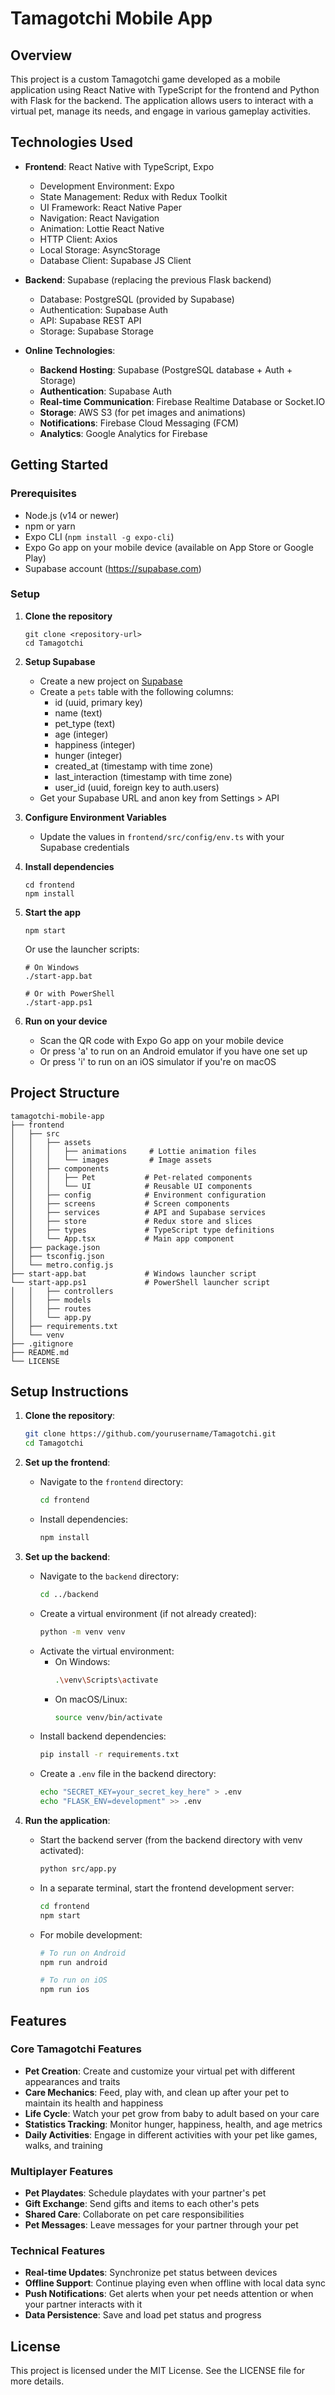 # Tamagotchi Mobile App

## Overview

This project is a custom Tamagotchi game developed as a mobile application using React Native with TypeScript for the frontend and Python with Flask for the backend. The application allows users to interact with a virtual pet, manage its needs, and engage in various gameplay activities.

## Technologies Used

- **Frontend**: React Native with TypeScript, Expo

  - Development Environment: Expo
  - State Management: Redux with Redux Toolkit
  - UI Framework: React Native Paper
  - Navigation: React Navigation
  - Animation: Lottie React Native
  - HTTP Client: Axios
  - Local Storage: AsyncStorage
  - Database Client: Supabase JS Client

- **Backend**: Supabase (replacing the previous Flask backend)

  - Database: PostgreSQL (provided by Supabase)
  - Authentication: Supabase Auth
  - API: Supabase REST API
  - Storage: Supabase Storage

- **Online Technologies**:
  - **Backend Hosting**: Supabase (PostgreSQL database + Auth + Storage)
  - **Authentication**: Supabase Auth
  - **Real-time Communication**: Firebase Realtime Database or Socket.IO
  - **Storage**: AWS S3 (for pet images and animations)
  - **Notifications**: Firebase Cloud Messaging (FCM)
  - **Analytics**: Google Analytics for Firebase

## Getting Started

### Prerequisites

- Node.js (v14 or newer)
- npm or yarn
- Expo CLI (`npm install -g expo-cli`)
- Expo Go app on your mobile device (available on App Store or Google Play)
- Supabase account (https://supabase.com)

### Setup

1. **Clone the repository**

   ```
   git clone <repository-url>
   cd Tamagotchi
   ```

2. **Setup Supabase**

   - Create a new project on [Supabase](https://supabase.com/dashboard)
   - Create a `pets` table with the following columns:
     - id (uuid, primary key)
     - name (text)
     - pet_type (text)
     - age (integer)
     - happiness (integer)
     - hunger (integer)
     - created_at (timestamp with time zone)
     - last_interaction (timestamp with time zone)
     - user_id (uuid, foreign key to auth.users)
   - Get your Supabase URL and anon key from Settings > API

3. **Configure Environment Variables**

   - Update the values in `frontend/src/config/env.ts` with your Supabase credentials

4. **Install dependencies**

   ```
   cd frontend
   npm install
   ```

5. **Start the app**

   ```
   npm start
   ```

   Or use the launcher scripts:

   ```
   # On Windows
   ./start-app.bat

   # Or with PowerShell
   ./start-app.ps1
   ```

6. **Run on your device**
   - Scan the QR code with Expo Go app on your mobile device
   - Or press 'a' to run on an Android emulator if you have one set up
   - Or press 'i' to run on an iOS simulator if you're on macOS

## Project Structure

```
tamagotchi-mobile-app
├── frontend
│   ├── src
│   │   ├── assets
│   │   │   ├── animations     # Lottie animation files
│   │   │   └── images         # Image assets
│   │   ├── components
│   │   │   ├── Pet           # Pet-related components
│   │   │   └── UI            # Reusable UI components
│   │   ├── config            # Environment configuration
│   │   ├── screens           # Screen components
│   │   ├── services          # API and Supabase services
│   │   ├── store             # Redux store and slices
│   │   ├── types             # TypeScript type definitions
│   │   └── App.tsx           # Main app component
│   ├── package.json
│   ├── tsconfig.json
│   └── metro.config.js
├── start-app.bat             # Windows launcher script
└── start-app.ps1             # PowerShell launcher script
│   │   ├── controllers
│   │   ├── models
│   │   ├── routes
│   │   └── app.py
│   ├── requirements.txt
│   └── venv
├── .gitignore
├── README.md
└── LICENSE
```

## Setup Instructions

1. **Clone the repository**:

   ```bash
   git clone https://github.com/yourusername/Tamagotchi.git
   cd Tamagotchi
   ```

2. **Set up the frontend**:

   - Navigate to the `frontend` directory:
     ```bash
     cd frontend
     ```
   - Install dependencies:
     ```bash
     npm install
     ```

3. **Set up the backend**:

   - Navigate to the `backend` directory:
     ```bash
     cd ../backend
     ```
   - Create a virtual environment (if not already created):
     ```bash
     python -m venv venv
     ```
   - Activate the virtual environment:
     - On Windows:
       ```bash
       .\venv\Scripts\activate
       ```
     - On macOS/Linux:
       ```bash
       source venv/bin/activate
       ```
   - Install backend dependencies:
     ```bash
     pip install -r requirements.txt
     ```
   - Create a `.env` file in the backend directory:
     ```bash
     echo "SECRET_KEY=your_secret_key_here" > .env
     echo "FLASK_ENV=development" >> .env
     ```

4. **Run the application**:

   - Start the backend server (from the backend directory with venv activated):
     ```bash
     python src/app.py
     ```
   - In a separate terminal, start the frontend development server:

     ```bash
     cd frontend
     npm start
     ```

   - For mobile development:

     ```bash
     # To run on Android
     npm run android

     # To run on iOS
     npm run ios
     ```

## Features

### Core Tamagotchi Features

- **Pet Creation**: Create and customize your virtual pet with different appearances and traits
- **Care Mechanics**: Feed, play with, and clean up after your pet to maintain its health and happiness
- **Life Cycle**: Watch your pet grow from baby to adult based on your care
- **Statistics Tracking**: Monitor hunger, happiness, health, and age metrics
- **Daily Activities**: Engage in different activities with your pet like games, walks, and training

### Multiplayer Features

- **Pet Playdates**: Schedule playdates with your partner's pet
- **Gift Exchange**: Send gifts and items to each other's pets
- **Shared Care**: Collaborate on pet care responsibilities
- **Pet Messages**: Leave messages for your partner through your pet

### Technical Features

- **Real-time Updates**: Synchronize pet status between devices
- **Offline Support**: Continue playing even when offline with local data sync
- **Push Notifications**: Get alerts when your pet needs attention or when your partner interacts with it
- **Data Persistence**: Save and load pet status and progress

## License

This project is licensed under the MIT License. See the LICENSE file for more details.
